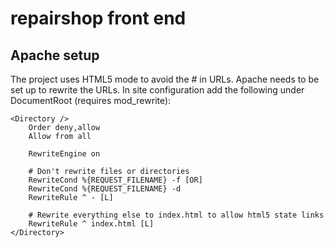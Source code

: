 # repairshop front end

## Apache setup
The project uses HTML5 mode to avoid the # in URLs. Apache needs to be set up to rewrite the URLs.
In site configuration add the following under DocumentRoot (requires mod_rewrite):

```
<Directory />
    Order deny,allow
    Allow from all

    RewriteEngine on

    # Don't rewrite files or directories
    RewriteCond %{REQUEST_FILENAME} -f [OR]
    RewriteCond %{REQUEST_FILENAME} -d
    RewriteRule ^ - [L]

    # Rewrite everything else to index.html to allow html5 state links
    RewriteRule ^ index.html [L]
</Directory>
```
